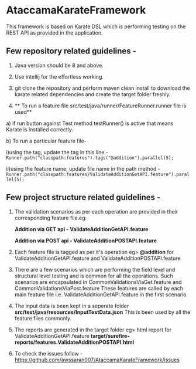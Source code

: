 # AtaccamaKarateFramework
This framework is based on Karate DSL which is performing testing on the REST API as provided in the application.

## Few repository related guidelines -

1. Java version should be 8 and above.

2. Use intellij for the effortless working.

3. git clone the repository and perform maven clean install to download the karate related dependencies and create the target folder freshly. 	

4. ** To run a feature file src/test/java/runner/FeatureRunner.runner file is used**

  a) if run button against Test method testRunner() is active that means Karate is installed correctly.
  
  b) To run  a particular feature file-
  
   i)using the tag, update the tag in this line -  ` Runner.path("classpath:features").tags("@addition").parallel(5); `
    
   ii)using the feature name, update file name in the path method - ` Runner.path("classpath:features/ValidateAdditionGetAPI.feature").parallel(5); `






## Few project structure related guidelines -


1. The validation scenarios as per each operation are provided in their corresponding feature file.eg:

	**Addition via GET api - ValidateAdditionGetAPI.feature**
    
   	**Addition via POST api - ValidateAdditionPOSTAPI.feature**
    
2. Each feature file is tagged as per it's operation eg> **@addition** for  ValidateAdditionGetAPI.feature and ValidateAdditionPOSTAPI.feature 

3. There are a few scenarios which are performing the field level and structural level testing and is common for all the operations. Such scenarios are encapsulated 
   in CommonValidationsViaGet.feature and CommonValidationsViaPost.feature
   These features are called by each main feature file i.e. ValidateAdditionGetAPI.feature in the first scenario.
   
4. The input data is been kept in a seperate folder **src/test/java/resources/InputTestData.json** This is been used by all the feature files commonly.

5. The reports are generated in the target folder eg> html report for ValidateAdditionGetAPI.feature 
**target/surefire-reports/features.ValidateAdditionPOSTAPI.html**

6. To check the issues follow - https://github.com/awssaran007/AtaccamaKarateFramework/issues
